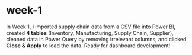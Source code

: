 # week-1
In Week 1, I imported supply chain data from a CSV file into Power BI, created **4 tables** (Inventory, Manufacturing, Supply Chain, Supplier), cleaned data in Power Query by removing irrelevant columns, and clicked **Close &amp; Apply** to load the data. Ready for dashboard development!
